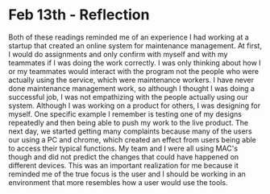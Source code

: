 # Feb 13th - Reflection

Both of these readings reminded me of an experience I had working at a startup that created an online system for maintenance management. At first, I would do assignments and only confirm with myself and with my teammates if I was doing the work correctly. I was only thinking about how I or my teammates would interact with the program not the people who were actually using the service, which were maintenance workers. I have never done maintenance management work, so although I thought I was doing a successful job, I was not empathizing with the people actually using our system. Although I was working on a product for others, I was designing for myself. One specific example I remember is testing one of my designs repeatedly and then being able to push my work to the live product. The next day, we started getting many complaints because many of the users our using a PC and chrome, which created an effect from users being able to access their typical functions. My team and I were all using MAC's though and did not predict the changes that could have happened on different devices. This was an important realization for me because it reminded me of the true focus is the user and I should be working in an environment that more resembles how a user would use the tools. 
